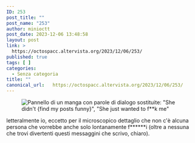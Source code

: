 ```yaml
---
ID: 253
post_title: ""
post_name: "253"
author: minioctt
post_date: 2023-12-06 13:48:58
layout: post
link: >
  https://octospacc.altervista.org/2023/12/06/253/
published: true
tags: [ ]
categories:
  - Senza categoria
title: ""
canonical_url:   https://octospacc.altervista.org/2023/12/06/253/
---
```

<!-- wp:image {"id":254,"sizeSlug":"large","linkDestination":"none"} -->
<figure class="wp-block-image size-large"><img src="{{site.cdnurl}}/assets/uploads/2023/12/image-1-960x901.png" alt="Pannello di un manga con parole di dialogo sostituite: &quot;She didn't {find my posts funny}&quot;, &quot;She just wanted to f**k me&quot;" class="wp-image-254"/></figure>
<!-- /wp:image -->

<!-- wp:paragraph -->
<p>letteralmente io, eccetto per il microscopico dettaglio che non c'è alcuna persona che vorrebbe anche solo lontanamente f******i (oltre a nessuna che trovi divertenti questi messaggini che scrivo, chiaro).</p>
<!-- /wp:paragraph -->